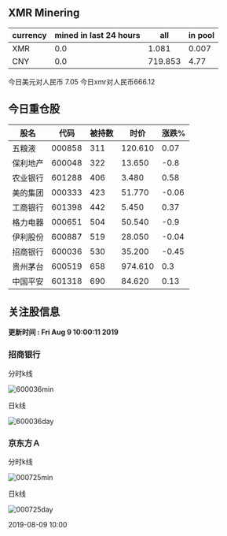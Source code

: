## XMR Minering

|currency|mined in last 24 hours|all|in pool|
|---|---|---|---|
|XMR|0.0|1.081|0.007|
|CNY|0.0|719.853|4.77|

今日美元对人民币 7.05	今日xmr对人民币666.12


## 今日重仓股 

|股名|代码|被持数|时价|涨跌%|
|---|---|---|---|---|
|五粮液|000858|311|120.610|0.07|
|保利地产|600048|322|13.650|-0.8|
|农业银行|601288|406|3.480|0.58|
|美的集团|000333|423|51.770|-0.06|
|工商银行|601398|442|5.450|0.37|
|格力电器|000651|504|50.540|-0.9|
|伊利股份|600887|519|28.050|-0.04|
|招商银行|600036|530|35.200|-0.45|
|贵州茅台|600519|658|974.610|0.3|
|中国平安|601318|690|84.620|0.13|

## 关注股信息
**更新时间 : Fri Aug  9 10:00:11 2019**
### 招商银行 
分时k线

![600036min](http://image.sinajs.cn/newchart/min/n/sh600036.gif)

日k线

![600036day](http://image.sinajs.cn/newchart/daily/n/sh600036.gif)

### 京东方Ａ 
分时k线

![000725min](http://image.sinajs.cn/newchart/min/n/sz000725.gif)

日k线

![000725day](http://image.sinajs.cn/newchart/daily/n/sz000725.gif)

2019-08-09 10:00